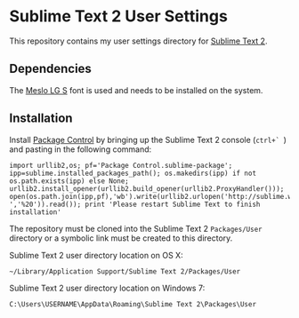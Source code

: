 # Sublime Text 2 User Settings

This repository contains my user settings directory for [Sublime Text 2](http://www.sublimetext.com/2).

## Dependencies

The [Meslo LG S](https://github.com/andreberg/Meslo-Font) font is used and needs to be installed on the system.

## Installation

Install [Package Control](http://wbond.net/sublime_packages/package_control) by bringing up the Sublime Text 2 console (``ctrl+` ``) and pasting in the following command:

	import urllib2,os; pf='Package Control.sublime-package'; ipp=sublime.installed_packages_path(); os.makedirs(ipp) if not os.path.exists(ipp) else None; urllib2.install_opener(urllib2.build_opener(urllib2.ProxyHandler())); open(os.path.join(ipp,pf),'wb').write(urllib2.urlopen('http://sublime.wbond.net/'+pf.replace(' ','%20')).read()); print 'Please restart Sublime Text to finish installation'

The repository must be cloned into the Sublime Text 2 `Packages/User` directory or a symbolic link must be created to this directory.

Sublime Text 2 user directory location on OS X:

	~/Library/Application Support/Sublime Text 2/Packages/User

Sublime Text 2 user directory location on Windows 7:

	C:\Users\USERNAME\AppData\Roaming\Sublime Text 2\Packages\User
